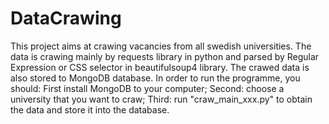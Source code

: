 # DataCrawing
This project aims at crawing vacancies from all swedish universities. The data is crawing mainly by requests library in python and parsed by Regular Expression or CSS selector in beautifulsoup4 library. The crawed data is also stored to MongoDB database. In order to run the programme, you should: First install MongoDB to your computer; Second: choose a university that you want to craw; Third: run "craw_main_xxx.py" to obtain the data and store it into the database.
